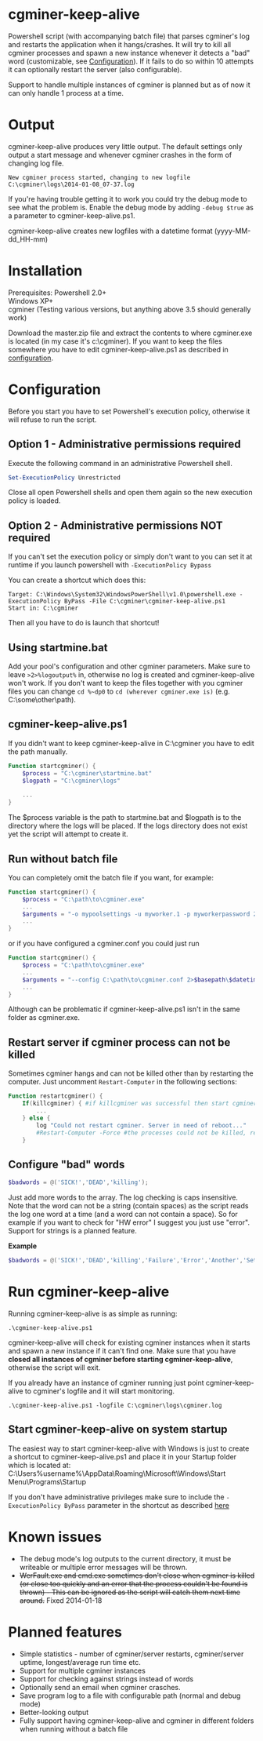cgminer-keep-alive
==================

Powershell script (with accompanying batch file) that parses cgminer's log and restarts the application when it hangs/crashes. It will try to kill all cgminer processes and spawn a new instance whenever it detects a "bad" word (customizable, see <a href="#configuration">Configuration</a>). If it fails to do so within 10 attempts it can optionally restart the server (also configurable).

Support to handle multiple instances of cgminer is planned but as of now it can only handle 1 process at a time.

Output
==================

cgminer-keep-alive produces very little output. The default settings only output a start message and whenever cgminer crashes in the form of changing log file.

`New cgminer process started, changing to new logfile C:\cgminer\logs\2014-01-08_07-37.log`

If you're having trouble getting it to work you could try the debug mode to see what the problem is. Enable the debug mode by adding `-debug $true` as a parameter to cgminer-keep-alive.ps1.

cgminer-keep-alive creates new logfiles with a datetime format (yyyy-MM-dd_HH-mm)

Installation
==================

Prerequisites: Powershell 2.0+<br>
Windows XP+<br>
cgminer (Testing various versions, but anything above 3.5 should generally work)<br>

Download the master.zip file and extract the contents to where cgminer.exe is located (in my case it's c:\cgminer). If you want to keep the files somewhere you have to edit cgminer-keep-alive.ps1 as described in <a href="#configuration">configuration</a>.

Configuration
==================

Before you start you have to set Powershell's execution policy, otherwise it will refuse to run the script.

Option 1 - Administrative permissions required
------------------
Execute the following command in an administrative Powershell shell.

```powershell
Set-ExecutionPolicy Unrestricted
```

Close all open Powershell shells and open them again so the new execution policy is loaded.

Option 2 - Administrative permissions NOT required
------------------

If you can't set the execution policy or simply don't want to you can set it at runtime if you launch powershell with ```-ExecutionPolicy Bypass```

You can create a shortcut which does this:

```
Target: C:\Windows\System32\WindowsPowerShell\v1.0\powershell.exe -ExecutionPolicy ByPass -File C:\cgminer\cgminer-keep-alive.ps1
Start in: C:\cgminer
```

Then all you have to do is launch that shortcut!

Using startmine.bat
------------------

Add your pool's configuration and other cgminer parameters. Make sure to leave `>2>%logoutput%` in, otherwise no log is created and cgminer-keep-alive won't work. If you don't want to keep the files together with you cgminer files you can change `cd %~dp0` to `cd (wherever cgminer.exe is)` (e.g. C:\some\other\path).

cgminer-keep-alive.ps1
------------------

If you didn't want to keep cgminer-keep-alive in C:\cgminer you have to edit the path manually.

```powershell
Function startcgminer() {
    $process = "C:\cgminer\startmine.bat"
    $logpath = "C:\cgminer\logs"
    
    ...
}
```

The $process variable is the path to startmine.bat and $logpath is to the directory where the logs will be placed. If the logs directory does not exist yet the script will attempt to create it.

Run without batch file
------------------

You can completely omit the batch file if you want, for example:

```powershell
Function startcgminer() {
    $process = "C:\path\to\cgminer.exe"
    ...
    $arguments = "-o mypoolsettings -u myworker.1 -p myworkerpassword 2>$basepath\$datetime.log"
    ...
}
```
or if you have configured a cgminer.conf you could just run 

```powershell
Function startcgminer() {
    $process = "C:\path\to\cgminer.exe"
    ...
    $arguments = "--config C:\path\to\cgminer.conf 2>$basepath\$datetime.log"
    ...
}
```

Although can be problematic if cgminer-keep-alive.ps1 isn't in the same folder as cgminer.exe.

Restart server if cgminer process can not be killed
------------------

Sometimes cgminer hangs and can not be killed other than by restarting the computer. Just uncomment  ```Restart-Computer``` in the following sections:

```powershell
Function restartcgminer() {
    If(killcgminer) { #if killcgminer was successful then start cgminer again
        ...
    } else {
        log "Could not restart cgminer. Server in need of reboot..."
        #Restart-Computer -Force #the processes could not be killed, restarting server
    }
```

Configure "bad" words
------------------

```powershell
$badwords = @('SICK!','DEAD','killing');
```

Just add more words to the array. The log checking is caps insensitive. Note that the word can not be a string (contain spaces) as the script reads the log one word at a time (and a word can not contain a space). So for example if you want to check for "HW error" I suggest you just use "error". Support for strings is a planned feature.

<b>Example</b>

```powershell
$badwords = @('SICK!','DEAD','killing','Failure','Error','Another','Set','Of','Words');
```

Run cgminer-keep-alive
==================

Running cgminer-keep-alive is as simple as running:

```
.\cgminer-keep-alive.ps1
```

cgminer-keep-alive will check for existing cgminer instances when it starts and spawn a new instance if it can't find one. Make sure that you have <b>closed all instances of cgminer before starting cgminer-keep-alive</b>, otherwise the script will exit.

If you already have an instance of cgminer running just point cgminer-keep-alive to cgminer's logfile and it will start monitoring.

```
.\cgminer-keep-alive.ps1 -logfile C:\cgminer\logs\cgminer.log
```

Start cgminer-keep-alive on system startup
------------------

The easiest way to start cgminer-keep-alive with Windows is just to create a shortcut to cgminer-keep-alive.ps1 and place it in your Startup folder which is located at: C:\Users\%username%\AppData\Roaming\Microsoft\Windows\Start Menu\Programs\Startup

If you don't have administrative privileges make sure to include the ```-ExecutionPolicy ByPass``` parameter in the shortcut as described <a href="https://github.com/dbsnurr/cgminer-keep-alive#option-2---administrative-permissions-not-required">here</a>

Known issues
==================
* The debug mode's log outputs to the current directory, it must be writeable or multiple error messages will be thrown.
* ~~WerFault.exe and cmd.exe sometimes don't close when cgminer is killed (or close too quickly and an error that the process couldn't be found is thrown) - This can be ignored as the script will catch them next time around.~~ Fixed 2014-01-18

Planned features
==================
* Simple statistics - number of cgminer/server restarts, cgminer/server uptime, longest/average run time etc.
* Support for multiple cgminer instances
* Support for checking against strings instead of words
* Optionally send an email when cgminer crasches.
* Save program log to a file with configurable path (normal and debug mode)
* Better-looking output
* Fully support having cgminer-keep-alive and cgminer in different folders when running without a batch file

